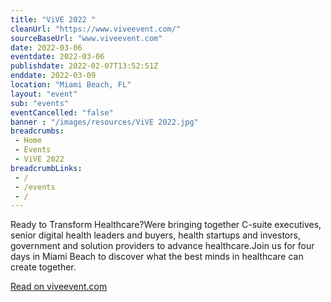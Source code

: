 ```yaml
--- 
title: "ViVE 2022 "
cleanUrl: "https://www.viveevent.com/"
sourceBaseUrl: "www.viveevent.com"
date: 2022-03-06
eventdate: 2022-03-06
publishdate: 2022-02-07T13:52:51Z
enddate: 2022-03-09
location: "Miami Beach, FL"
layout: "event"
sub: "events"
eventCancelled: "false"
banner : "/images/resources/ViVE 2022.jpg"
breadcrumbs:
 - Home
 - Events
 - ViVE 2022
breadcrumbLinks:
 - / 
 - /events
 - / 
---
```

Ready to Transform Healthcare?Were bringing together C-suite executives, senior digital health leaders and buyers, health startups and investors, government and solution providers to advance healthcare.Join us for four days in Miami Beach to discover what the best minds in healthcare can create together.  
  
[Read on viveevent.com](https://www.viveevent.com/)
